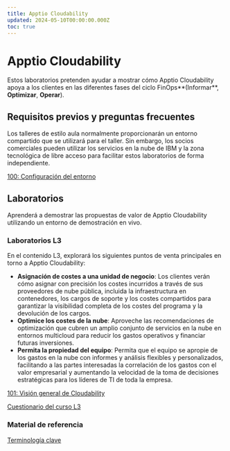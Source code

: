 ```yaml
---
title: Apptio Cloudability
updated: 2024-05-10T00:00:00.000Z
toc: true
---
```

# Apptio Cloudability

Estos laboratorios pretenden ayudar a mostrar cómo Apptio Cloudability apoya a los clientes en las diferentes fases del ciclo FinOps**(Informar**, **Optimizar**, **Operar**).

## Requisitos previos y preguntas frecuentes

Los talleres de estilo aula normalmente proporcionarán un entorno compartido que se utilizará para el taller. Sin embargo, los socios comerciales pueden utilizar los servicios en la nube de IBM y la zona tecnológica de libre acceso para facilitar estos laboratorios de forma independiente.

[100: Configuración del entorno](/apptio-cloudability/100)

## Laboratorios

Aprenderá a demostrar las propuestas de valor de Apptio Cloudability utilizando un entorno de demostración en vivo.

### Laboratorios L3

En el contenido L3, explorará los siguientes puntos de venta principales en torno a Apptio Cloudability:

*   **Asignación de costes a una unidad de negocio**: Los clientes verán cómo asignar con precisión los costes incurridos a través de sus proveedores de nube pública, incluida la infraestructura en contenedores, los cargos de soporte y los costes compartidos para garantizar la visibilidad completa de los costes del programa y la devolución de los cargos.
*   **Optimice los costes de la nube**: Aproveche las recomendaciones de optimización que cubren un amplio conjunto de servicios en la nube en entornos multicloud para reducir los gastos operativos y financiar futuras inversiones.
*   **Permita la propiedad del equipo**: Permita que el equipo se apropie de los gastos en la nube con informes y análisis flexibles y personalizados, facilitando a las partes interesadas la correlación de los gastos con el valor empresarial y aumentando la velocidad de la toma de decisiones estratégicas para los líderes de TI de toda la empresa.

[101: Visión general de Cloudability](/apptio-cloudability/101)

[Cuestionario del curso L3](https://learn.ibm.com/course/view.php?id=15758)

### Material de referencia

[Terminología clave](/apptio-cloudability/ref100)
